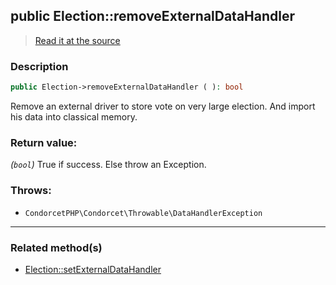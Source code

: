 ## public Election::removeExternalDataHandler

> [Read it at the source](https://github.com/julien-boudry/Condorcet/blob/master/src/Election.php#L424)

### Description    

```php
public Election->removeExternalDataHandler ( ): bool
```

Remove an external driver to store vote on very large election. And import his data into classical memory.
    

### Return value:   

*(`bool`)* True if success. Else throw an Exception.



### Throws:   

* ```CondorcetPHP\Condorcet\Throwable\DataHandlerException```

---------------------------------------

### Related method(s)      

* [Election::setExternalDataHandler](/Docs/ApiReferences/Election%20Class/public%20Election--setExternalDataHandler.md)    
